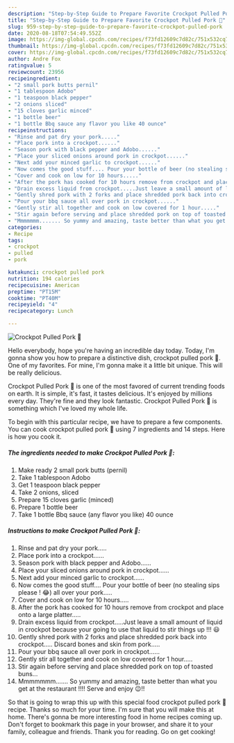 ```yaml
---
description: "Step-by-Step Guide to Prepare Favorite Crockpot Pulled Pork 🥘"
title: "Step-by-Step Guide to Prepare Favorite Crockpot Pulled Pork 🥘"
slug: 959-step-by-step-guide-to-prepare-favorite-crockpot-pulled-pork
date: 2020-08-18T07:54:49.552Z
image: https://img-global.cpcdn.com/recipes/f73fd12609c7d82c/751x532cq70/crockpot-pulled-pork-🥘-recipe-main-photo.jpg
thumbnail: https://img-global.cpcdn.com/recipes/f73fd12609c7d82c/751x532cq70/crockpot-pulled-pork-🥘-recipe-main-photo.jpg
cover: https://img-global.cpcdn.com/recipes/f73fd12609c7d82c/751x532cq70/crockpot-pulled-pork-🥘-recipe-main-photo.jpg
author: Andre Fox
ratingvalue: 5
reviewcount: 23956
recipeingredient:
- "2 small pork butts pernil"
- "1 tablespoon Adobo"
- "1 teaspoon black pepper"
- "2 onions sliced"
- "15 cloves garlic minced"
- "1 bottle beer"
- "1 bottle Bbq sauce any flavor you like 40 ounce"
recipeinstructions:
- "Rinse and pat dry your pork....."
- "Place pork into a crockpot......"
- "Season pork with black pepper and Adobo......"
- "Place your sliced onions around pork in crockpot......"
- "Next add your minced garlic to crockpot......"
- "Now comes the good stuff.... Pour your bottle of beer (no stealing sips please ! 😂) all over your pork....."
- "Cover and cook on low for 10 hours....."
- "After the pork has cooked for 10 hours remove from crockpot and place onto a large platter....."
- "Drain excess liquid from crockpot.....Just leave a small amount of liquid in crockpot because your going to use that liquid to stir things up !!! 😃"
- "Gently shred pork with 2 forks and place shredded pork back into crockpot..... Discard bones and skin from pork....."
- "Pour your bbq sauce all over pork in crockpot......"
- "Gently stir all together and cook on low covered for 1 hour....."
- "Stir again before serving and place shredded pork on top of toasted buns..."
- "Mmmmmmm....... So yummy and amazing, taste better than what you get at the restaurant !!!! Serve and enjoy 😉!!"
categories:
- Recipe
tags:
- crockpot
- pulled
- pork

katakunci: crockpot pulled pork 
nutrition: 194 calories
recipecuisine: American
preptime: "PT15M"
cooktime: "PT40M"
recipeyield: "4"
recipecategory: Lunch

---
```



![Crockpot Pulled Pork 🥘](https://img-global.cpcdn.com/recipes/f73fd12609c7d82c/751x532cq70/crockpot-pulled-pork-🥘-recipe-main-photo.jpg)

Hello everybody, hope you're having an incredible day today. Today, I'm gonna show you how to prepare a distinctive dish, crockpot pulled pork 🥘. One of my favorites. For mine, I'm gonna make it a little bit unique. This will be really delicious.



Crockpot Pulled Pork 🥘 is one of the most favored of current trending foods on earth. It is simple, it's fast, it tastes delicious. It's enjoyed by millions every day. They're fine and they look fantastic. Crockpot Pulled Pork 🥘 is something which I've loved my whole life.


To begin with this particular recipe, we have to prepare a few components. You can cook crockpot pulled pork 🥘 using 7 ingredients and 14 steps. Here is how you cook it.

<!--inarticleads1-->

##### The ingredients needed to make Crockpot Pulled Pork 🥘:

1. Make ready 2 small pork butts (pernil)
1. Take 1 tablespoon Adobo
1. Get 1 teaspoon black pepper
1. Take 2 onions, sliced
1. Prepare 15 cloves garlic (minced)
1. Prepare 1 bottle beer
1. Take 1 bottle Bbq sauce (any flavor you like) 40 ounce




<!--inarticleads2-->

##### Instructions to make Crockpot Pulled Pork 🥘:

1. Rinse and pat dry your pork.....
1. Place pork into a crockpot......
1. Season pork with black pepper and Adobo......
1. Place your sliced onions around pork in crockpot......
1. Next add your minced garlic to crockpot......
1. Now comes the good stuff.... Pour your bottle of beer (no stealing sips please ! 😂) all over your pork.....
1. Cover and cook on low for 10 hours.....
1. After the pork has cooked for 10 hours remove from crockpot and place onto a large platter.....
1. Drain excess liquid from crockpot.....Just leave a small amount of liquid in crockpot because your going to use that liquid to stir things up !!! 😃
1. Gently shred pork with 2 forks and place shredded pork back into crockpot..... Discard bones and skin from pork.....
1. Pour your bbq sauce all over pork in crockpot......
1. Gently stir all together and cook on low covered for 1 hour.....
1. Stir again before serving and place shredded pork on top of toasted buns...
1. Mmmmmmm....... So yummy and amazing, taste better than what you get at the restaurant !!!! Serve and enjoy 😉!!




So that is going to wrap this up with this special food crockpot pulled pork 🥘 recipe. Thanks so much for your time. I'm sure that you will make this at home. There's gonna be more interesting food in home recipes coming up. Don't forget to bookmark this page in your browser, and share it to your family, colleague and friends. Thank you for reading. Go on get cooking!
